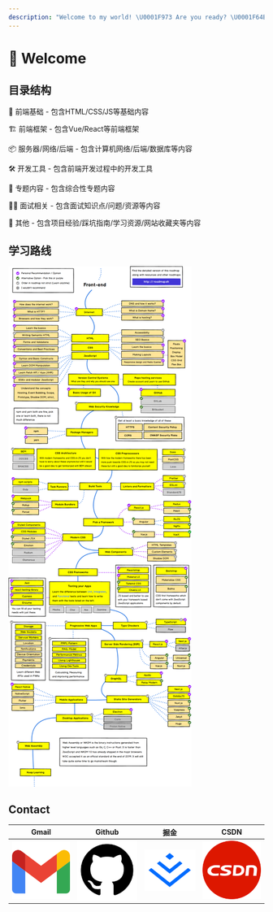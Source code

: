 ```yaml
---
description: "Welcome to my world! \U0001F973 Are you ready? \U0001F64B‍♂️ Let's start! \U0001F4AB"
---
```


# 👋 Welcome

## 目录结构

📖 前端基础 - 包含HTML/CSS/JS等基础内容

🏗 前端框架 - 包含Vue/React等前端框架

📦 服务器/网络/后端 - 包含计算机网络/后端/数据库等内容

🛠 开发工具 - 包含前端开发过程中的开发工具

🤔 专题内容 - 包含综合性专题内容

🧑‍💻 面试相关 - 包含面试知识点/问题/资源等内容

🍭 其他 - 包含项目经验/踩坑指南/学习资源/网站收藏夹等内容

## 学习路线

![](.gitbook/assets/frontend-map-en.png)

## Contact

| Gmail | Github | 掘金 | CSDN |
| :---: | :---: | :---: | :---: |
| [![](.gitbook/assets/gmail.png) ](mailto:EnvisionShen@gmail.com) | [![](.gitbook/assets/github.png) ](https://github.com/MrEnvision) | [![](.gitbook/assets/juejin.png) ](https://juejin.cn/user/1521379822015645) | [![](.gitbook/assets/csdn.png) ](https://blog.csdn.net/qq_26549759) |

